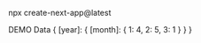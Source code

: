 npx create-next-app@latest

DEMO Data
{
    [year]: {
        [month]: {
            1: 4,
            2: 5,
            3: 1
        }
    }
}